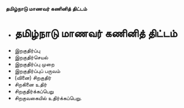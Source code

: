 **தமிழ்நாடு மாணவர் கணினித் திட்டம்**
- # தமிழ்நாடு மாணவர் கணினித் திட்டம்
- இறகுதிர்ப்பு
- இறகுதிர்செயல்
- இறகுதிர்ப்பு முறை
- இறகுதிர்ப்புப் பருவம்
- (வினை) சிறகுதிர்
- சிறகினை உதிர்
- சிறகுதிர்க்கப்பெறு
- சிறகுவகையில் உதிர்க்கப்பெறு.

